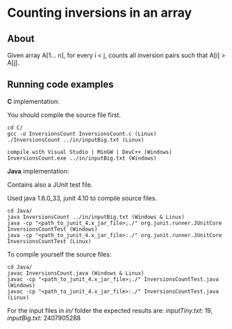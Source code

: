 Counting inversions in an array
===================

About
------------
Given array A[1... n], for every i < j, counts all inversion pairs such that A[i] > A[j].

Running code examples
------------
**C** implementation:

You should compile the source file first.

    cd C/
    gcc -o InversionsCount InversionsCount.c (Linux)
    ./InversionsCount ../in/inputBig.txt (Linux)
    
    compile with Visual Studio | MinGW | DevC++ (Windows) 
    InversionsCount.exe ../in/inputBig.txt (Windows)

**Java** implementation:

Contains also a JUnit test file.

Used java 1.6.0_33, junit 4.10 to compile source files.

    cd Java/
    java InversionsCount ../in/inputBig.txt (Windows & Linux)
    java -cp "<path_to_junit_4.x_jar_file>;./" org.junit.runner.JUnitCore InversionsCountTest (Windows)
    java -cp "<path_to_junit_4.x_jar_file>:./" org.junit.runner.JUnitCore InversionsCountTest (Linux)

To compile yourself the source files:

    cd Java/
    javac InversionsCount.java (Windows & Linux)
    javac -cp "<path_to_junit_4.x_jar_file>;./" InversionsCountTest.java (Windows)
    javac -cp "<path_to_junit_4.x_jar_file>:./" InversionsCountTest.java (Linux)

For the input files in *in/* folder the expected results are: *inputTiny.txt*: 19, *inputBig.txt*: 2407905288
